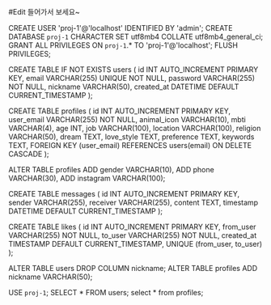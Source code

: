 #Edit 들어가서 보세요~


CREATE USER 'proj-1'@'localhost' IDENTIFIED BY 'admin';
CREATE DATABASE `proj-1` CHARACTER SET utf8mb4 COLLATE utf8mb4_general_ci;
GRANT ALL PRIVILEGES ON `proj-1`.* TO 'proj-1'@'localhost';
FLUSH PRIVILEGES;

CREATE TABLE IF NOT EXISTS users (
  id INT AUTO_INCREMENT PRIMARY KEY,
  email VARCHAR(255) UNIQUE NOT NULL,
  password VARCHAR(255) NOT NULL,
  nickname VARCHAR(50),
  created_at DATETIME DEFAULT CURRENT_TIMESTAMP
);


CREATE TABLE profiles (
id INT AUTO_INCREMENT PRIMARY KEY,
user_email VARCHAR(255) NOT NULL,
animal_icon VARCHAR(10),
mbti VARCHAR(4),
age INT,
job VARCHAR(100),
location VARCHAR(100),
religion VARCHAR(50),
dream TEXT,
love_style TEXT,
preference TEXT,
keywords TEXT,
FOREIGN KEY (user_email) REFERENCES users(email) ON DELETE CASCADE
);

ALTER TABLE profiles
ADD gender VARCHAR(10),
ADD phone VARCHAR(30),
ADD instagram VARCHAR(100);

CREATE TABLE messages (
  id INT AUTO_INCREMENT PRIMARY KEY,
  sender VARCHAR(255),
  receiver VARCHAR(255),
  content TEXT,
  timestamp DATETIME DEFAULT CURRENT_TIMESTAMP
);

CREATE TABLE likes (
    id INT AUTO_INCREMENT PRIMARY KEY,
    from_user VARCHAR(255) NOT NULL,
    to_user VARCHAR(255) NOT NULL,
    created_at TIMESTAMP DEFAULT CURRENT_TIMESTAMP,
    UNIQUE (from_user, to_user)
);


ALTER TABLE users DROP COLUMN nickname;
ALTER TABLE profiles ADD nickname VARCHAR(50);


USE `proj-1`;
SELECT * FROM users;
select * from profiles;
